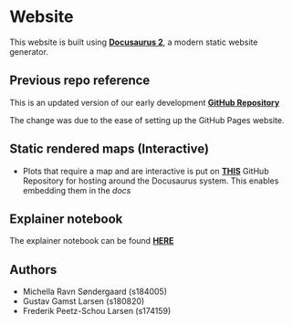 # Website

This website is built using **[Docusaurus 2](https://docusaurus.io/)**, a modern static website generator.

## Previous repo reference 
This is an updated version of our early development **[GitHub Repository](https://github.com/s180820/SOCANVIS)**

The change was due to the ease of setting up the GitHub Pages website. 


## Static rendered maps (Interactive)
* Plots that require a map and are interactive is put on **[THIS](https://github.com/Peetzie/SocialData_InteractiveMaps)** GitHub Repository for hosting around the Docusaurus system. 
This enables embedding them in the *docs*

## Explainer notebook
The explainer notebook can be found **[HERE](https://github.com/Peetzie/SocialData_Submission_repo/blob/main/Explainernotebook.ipynb)**

## Authors
- Michella Ravn Søndergaard (s184005)
- Gustav Gamst Larsen (s180820)
- Frederik Peetz-Schou Larsen (s174159)

